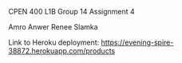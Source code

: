 CPEN 400 L1B
Group 14 Assignment 4

Amro Anwer
Renee Slamka

Link to Heroku deployment: https://evening-spire-38872.herokuapp.com/products